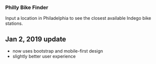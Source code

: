 ### Philly Bike Finder

Input a location in Philadelphia to see the closest available Indego bike stations.

## Jan 2, 2019 update
- now uses bootstrap and mobile-first design
- slightly better user experience
